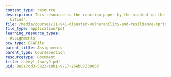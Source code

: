 ```yaml
---
content_type: resource
description: This resource is the reaction paper by the student on the topic 'Resilient
  Cities'.
file: /media/courses/11-941-disaster-vulnerability-and-resilience-spring-2005/8a5a7cd35823e8b1971726eb0733905d_cheryl_lowry9.pdf
file_type: application/pdf
learning_resource_types:
- Assignments
ocw_type: OCWFile
parent_title: Assignments
parent_type: CourseSection
resourcetype: Document
title: cheryl_lowry9.pdf
uid: 8a5a7cd3-5823-e8b1-9717-26eb0733905d
---
```

